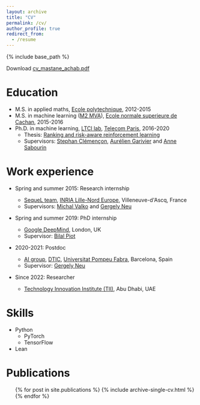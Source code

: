 ```yaml
---
layout: archive
title: "CV"
permalink: /cv/
author_profile: true
redirect_from:
  - /resume
---
```


{% include base_path %}

Download <a href='http://mastane.github.io/files/cv_mastane_achab.pdf'>cv_mastane_achab.pdf</a>

Education
======
* M.S. in applied maths, <a href='https://www.polytechnique.edu/'>Ecole polytechnique</a>, 2012-2015
* M.S. in machine learning (<a href='https://www.master-mva.com/'>M2 MVA</a>), <a href='https://ens-paris-saclay.fr/'>Ecole normale superieure de Cachan</a>, 2015-2016
* Ph.D. in machine learning, <a href='https://www.telecom-paris.fr/en/research/laboratories/information-processing-and-communication-laboratory-ltci'>LTCI lab</a>, <a href='https://www.telecom-paris.fr/'>Telecom Paris</a>, 2016-2020
  * Thesis: <a href='https://www.theses.fr/2020IPPAT020'>Ranking and risk-aware reinforcement learning</a>
  * Supervisors: <a href='https://perso.telecom-paristech.fr/clemenco/'>Stephan Clémençon</a>, <a href='https://perso.ens-lyon.fr/aurelien.garivier/www.math.univ-toulouse.fr/_agarivie/index.html'>Aurélien Garivier</a> and <a href='https://perso.telecom-paristech.fr/sabourin/index.html#generalInfo'>Anne Sabourin</a>

Work experience
======
* Spring and summer 2015: Research internship
  * <a href='https://team.inria.fr/sequel/'>SequeL team</a>, <a href='https://www.inria.fr/fr/centre-inria-lille-nord-europe'>INRIA Lille-Nord Europe</a>, Villeneuve-d'Ascq, France
  * Supervisors: <a href='https://misovalko.github.io/'>Michal Valko</a> and <a href='http://cs.bme.hu/~gergo/'>Gergely Neu</a>

* Spring and summer 2019: PhD internship
  * <a href='https://deepmind.com/'>Google DeepMind</a>, London, UK
  * Supervisor: <a href='https://pro.univ-lille.fr/bilal-piot/'>Bilal Piot</a>

* 2020-2021: Postdoc
  * <a href='https://www.upf.edu/web/ai-ml/'>AI group</a>, <a href='https://www.upf.edu/web/etic/'>DTIC</a>, <a href='https://www.upf.edu/'>Universitat Pompeu Fabra</a>, Barcelona, Spain
  * Supervisor: <a href='http://cs.bme.hu/~gergo/'>Gergely Neu</a>

* Since 2022: Researcher
  * <a href='https://www.tii.ae/'>Technology Innovation Institute (TII)</a>, Abu Dhabi, UAE

Skills
======
* Python
  * PyTorch
  * TensorFlow
* Lean

Publications
======
  <ul>{% for post in site.publications %}
    {% include archive-single-cv.html %}
  {% endfor %}</ul>

<!-- <img src="https://mastane.github.io/images/I_review_JMLR.gif" width="40%" height="40%"> -->
